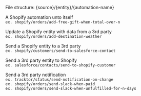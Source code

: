 File structure: {source}/{entity}/{automation-name}

A Shopify automation unto itself  
`ex. shopify/orders/add-free-gift-when-total-over-n`

Update a Shopify entity with data from a 3rd party  
`ex. shopify/orders/add-destination-weather`  

Send a Shopify entity to a 3rd party  
`ex. shopify/customers/send-to-salesforce-contact`

Send a 3rd party entity to Shopify  
`ex. salesforce/contacts/send-to-shopify-customer`

Send a 3rd party notification  
`ex. tracktor/status/send-notification-on-change`  
`ex. shopify/orders/send-slack-when-paid`  
`ex. shopify/orders/send-slack-when-unfulfilled-for-n-days`
